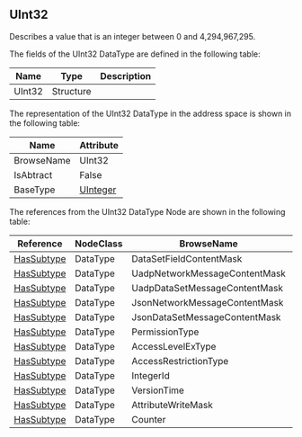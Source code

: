 <!-- datatype -->
## UInt32
Describes a value that is an integer between 0 and 4,294,967,295.  
<!-- end of description -->
The fields of the UInt32 DataType are defined in the following table:  

|Name|Type|Description|
|---|---|---|
|UInt32|Structure||

The representation of the UInt32 DataType in the address space is shown in the following table:  

|Name|Attribute|
|---|---|
|BrowseName|UInt32|
|IsAbtract|False|
|BaseType|[UInteger](../../../Part3/DataTypes/UInteger/readme.md)|

The references from the UInt32 DataType Node are shown in the following table:  

|Reference|NodeClass|BrowseName|DataType|TypeDefinition|ModellingRule|
|---|---|---|---|---|---|
|[HasSubtype](../../../Part3/ReferenceTypes/HasSubtype/readme.md)|DataType|DataSetFieldContentMask||||
|[HasSubtype](../../../Part3/ReferenceTypes/HasSubtype/readme.md)|DataType|UadpNetworkMessageContentMask||||
|[HasSubtype](../../../Part3/ReferenceTypes/HasSubtype/readme.md)|DataType|UadpDataSetMessageContentMask||||
|[HasSubtype](../../../Part3/ReferenceTypes/HasSubtype/readme.md)|DataType|JsonNetworkMessageContentMask||||
|[HasSubtype](../../../Part3/ReferenceTypes/HasSubtype/readme.md)|DataType|JsonDataSetMessageContentMask||||
|[HasSubtype](../../../Part3/ReferenceTypes/HasSubtype/readme.md)|DataType|PermissionType||||
|[HasSubtype](../../../Part3/ReferenceTypes/HasSubtype/readme.md)|DataType|AccessLevelExType||||
|[HasSubtype](../../../Part3/ReferenceTypes/HasSubtype/readme.md)|DataType|AccessRestrictionType||||
|[HasSubtype](../../../Part3/ReferenceTypes/HasSubtype/readme.md)|DataType|IntegerId||||
|[HasSubtype](../../../Part3/ReferenceTypes/HasSubtype/readme.md)|DataType|VersionTime||||
|[HasSubtype](../../../Part3/ReferenceTypes/HasSubtype/readme.md)|DataType|AttributeWriteMask||||
|[HasSubtype](../../../Part3/ReferenceTypes/HasSubtype/readme.md)|DataType|Counter||||

